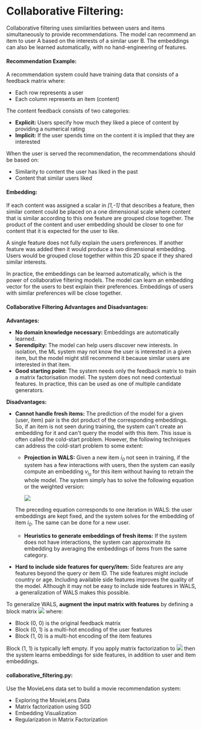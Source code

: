 # Collaborative Filtering: 
Collaborative filtering uses similarities between users and items simultaneously to provide recommendations. The model 
can recommend an item to user A based on the interests of a similar user B. The embeddings can also be learned 
automatically, with no hand-engineering of features.

#### Recommendation Example:  
A recommendation system could have training data that consists of a feedback matrix where:
* Each row represents a user
* Each column represents an item (content)  

The content feedback consists of two categories:  
* **Explicit:** Users specify how much they liked a piece of content by providing a numerical rating 
* **Implicit:** If the user spends time on the content it is implied that they are interested  

When the user is served the recommendation, the recommendations should be based on:
* Similarity to content the user has liked in the past  
* Content that similar users liked  

#### Embedding:  
If each content was assigned a scalar in *[1,-1]* that describes a feature, then similar content could be placed on a 
one dimensional scale where content that is similar according to this one feature are grouped close together. The product 
of the content and user embedding should be closer to one for content that it is expected for the user to like.  

A single feature does not fully explain the users preferences. If another feature was added then it would produce a 
two dimensional embedding. Users would be grouped close together within this 2D space if they shared similar interests. 

In practice, the embeddings can be learned automatically, which is the power of collaborative filtering models. The 
model can learn an embedding vector for the users to best explain their preferences. Embeddings of users with similar 
preferences will be close together.

#### Collaborative Filtering Advantages and Disadvantages:  
**Advantages:**  
* **No domain knowledge necessary:** Embeddings are automatically learned.
* **Serendipity:** The model can help users discover new interests. In isolation, the ML system may not know the user is 
interested in a given item, but the model might still recommend it because similar users are interested in that item.
* **Good starting point:**  The system needs only the feedback matrix to train a matrix factorisation model. The 
system does not need contextual features. In practice, this can be used as one of multiple candidate generators.  

**Disadvantages:**  
* **Cannot handle fresh items:** The prediction of the model for a given (user, item) pair is the dot product of the 
corresponding embeddings. So, if an item is not seen during training, the system can't create an embedding for it and 
can't query the model with this item. This issue is often called the cold-start problem. However, the following 
techniques can address the cold-start problem to some extent:
    * **Projection in WALS:** Given a new item *i<sub>0</sub>* not seen in training, if the system has a few 
    interactions with users, then the system can easily compute an embedding *v<sub>i<sub>0</sub></sub>*  for this item 
    without having to retrain the whole model. The system simply has to solve the following equation or the weighted 
    version:  
    
        <img src="https://latex.codecogs.com/svg.latex?min_%7Bv_%7Bi_%7B0%7D%7D%5Cin%20%5Cmathbb%7BR%7D%5E%7Bd%7D%7D%5Cleft%20%5C%7C%20A_%7Bi_%7B0%7D%7D-Uv_%7Bi_%7B0%7D%7D%20%5Cright%20%5C%7C">  
    
    The preceding equation corresponds to one iteration in WALS: the user embeddings are kept fixed, and the system 
    solves for the embedding of item *i<sub>0</sub>*. The same can be done for a new user.  
    
    * **Heuristics to generate embeddings of fresh items:** If the system does not have interactions, the system can 
    approximate its embedding by averaging the embeddings of items from the same category.

* **Hard to include side features for query/item:** Side features are any features beyond the query or item ID. The 
side features might include country or age. Including available side features improves the quality of the model. 
Although it may not be easy to include side features in WALS, a generalization of WALS makes this possible.  

To generalize WALS, **augment the input matrix with features** by defining a block matrix <img src="https://latex.codecogs.com/svg.latex?%5Cbar%7BA%7D"> 
where:
* Block (0, 0) is the original feedback matrix
* Block (0, 1) is a multi-hot encoding of the user features
* Block (1, 0) is a multi-hot encoding of the item features  

Block (1, 1) is typically left empty. If you apply matrix factorization to <img src="https://latex.codecogs.com/svg.latex?%5Cbar%7BA%7D"> 
then the system learns embeddings for side features, in addition to user and item embeddings.

#### collaborative_filtering.py:  
Use the MovieLens data set to build a movie recommendation system:
* Exploring the MovieLens Data
* Matrix factorization using SGD
* Embedding Visualization
* Regularization in Matrix Factorization
